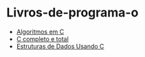# Livros-de-programa-o


<ul>
  <li><a href="https://www.ime.usp.br/~pf/algoritmos-livro/slides/SLIDES-A-print.pdf">Algoritmos em C</a></li>
  <li><a href="https://www.inf.ufpr.br/lesoliveira/download/c-completo-total.pdf">C completo e total</a></li>
  <li><a href="https://www.cin.ufpe.br/~garme/public/%28ebook%29Estruturas%20de%20Dados%20Usando%20C%20%28Tenenbaum%29.pdf">Estruturas de Dados
Usando C</a></li>
</ul>
